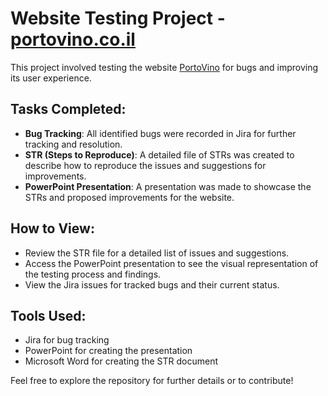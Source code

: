 # Website Testing Project - [portovino.co.il](https://www.portovino.co.il/)

This project involved testing the website [PortoVino](https://www.portovino.co.il/) for bugs and improving its user experience.

## Tasks Completed:

- **Bug Tracking**: All identified bugs were recorded in Jira for further tracking and resolution.
- **STR (Steps to Reproduce)**: A detailed file of STRs was created to describe how to reproduce the issues and suggestions for improvements.
- **PowerPoint Presentation**: A presentation was made to showcase the STRs and proposed improvements for the website.

## How to View:

- Review the STR file for a detailed list of issues and suggestions.
- Access the PowerPoint presentation to see the visual representation of the testing process and findings.
- View the Jira issues for tracked bugs and their current status.

## Tools Used:
- Jira for bug tracking
- PowerPoint for creating the presentation
- Microsoft Word for creating the STR document

Feel free to explore the repository for further details or to contribute!
